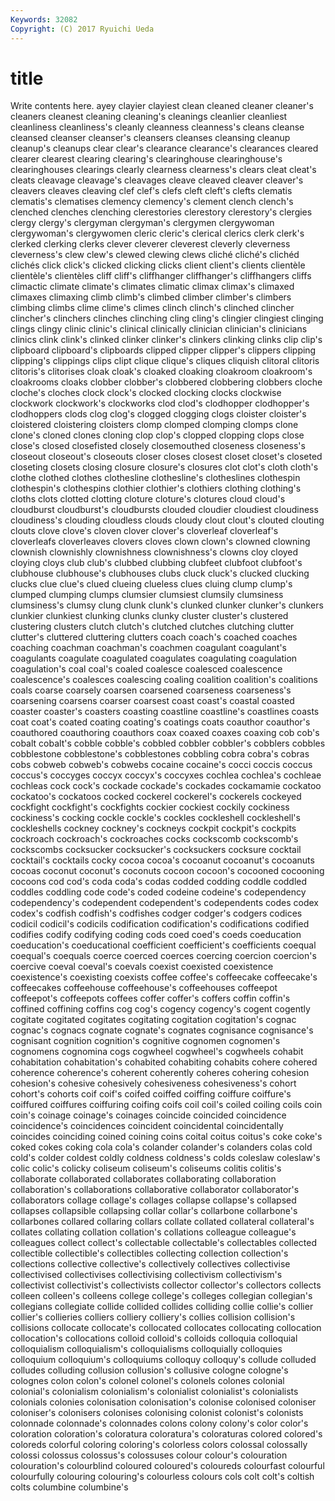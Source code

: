 ```yaml
---
Keywords: 32082 
Copyright: (C) 2017 Ryuichi Ueda
---
```


# title

Write contents here.
ayey clayier clayiest clean cleaned cleaner cleaner's cleaners cleanest
cleaning cleaning's cleanings cleanlier cleanliest cleanliness cleanliness's cleanly cleanness cleanness's
cleans cleanse cleansed cleanser cleanser's cleansers cleanses cleansing cleanup cleanup's
cleanups clear clear's clearance clearance's clearances cleared clearer clearest clearing
clearing's clearinghouse clearinghouse's clearinghouses clearings clearly clearness clearness's clears cleat
cleat's cleats cleavage cleavage's cleavages cleave cleaved cleaver cleaver's cleavers
cleaves cleaving clef clef's clefs cleft cleft's clefts clematis clematis's
clematises clemency clemency's clement clench clench's clenched clenches clenching clerestories
clerestory clerestory's clergies clergy clergy's clergyman clergyman's clergymen clergywoman clergywoman's
clergywomen cleric cleric's clerical clerics clerk clerk's clerked clerking clerks
clever cleverer cleverest cleverly cleverness cleverness's clew clew's clewed clewing
clews cliché cliché's clichéd clichés click click's clicked clicking clicks
client client's clients clientèle clientèle's clientèles cliff cliff's cliffhanger cliffhanger's
cliffhangers cliffs climactic climate climate's climates climatic climax climax's climaxed
climaxes climaxing climb climb's climbed climber climber's climbers climbing climbs
clime clime's climes clinch clinch's clinched clincher clincher's clinchers clinches
clinching cling cling's clingier clingiest clinging clings clingy clinic clinic's
clinical clinically clinician clinician's clinicians clinics clink clink's clinked clinker
clinker's clinkers clinking clinks clip clip's clipboard clipboard's clipboards clipped
clipper clipper's clippers clipping clipping's clippings clips clipt clique clique's
cliques cliquish clitoral clitoris clitoris's clitorises cloak cloak's cloaked cloaking
cloakroom cloakroom's cloakrooms cloaks clobber clobber's clobbered clobbering clobbers cloche
cloche's cloches clock clock's clocked clocking clocks clockwise clockwork clockwork's
clockworks clod clod's clodhopper clodhopper's clodhoppers clods clog clog's clogged
clogging clogs cloister cloister's cloistered cloistering cloisters clomp clomped clomping
clomps clone clone's cloned clones cloning clop clop's clopped clopping
clops close close's closed closefisted closely closemouthed closeness closeness's closeout
closeout's closeouts closer closes closest closet closet's closeted closeting closets
closing closure closure's closures clot clot's cloth cloth's clothe clothed
clothes clothesline clothesline's clotheslines clothespin clothespin's clothespins clothier clothier's clothiers
clothing clothing's cloths clots clotted clotting cloture cloture's clotures cloud
cloud's cloudburst cloudburst's cloudbursts clouded cloudier cloudiest cloudiness cloudiness's clouding
cloudless clouds cloudy clout clout's clouted clouting clouts clove clove's
cloven clover clover's cloverleaf cloverleaf's cloverleafs cloverleaves clovers cloves clown
clown's clowned clowning clownish clownishly clownishness clownishness's clowns cloy cloyed
cloying cloys club club's clubbed clubbing clubfeet clubfoot clubfoot's clubhouse
clubhouse's clubhouses clubs cluck cluck's clucked clucking clucks clue clue's
clued clueing clueless clues cluing clump clump's clumped clumping clumps
clumsier clumsiest clumsily clumsiness clumsiness's clumsy clung clunk clunk's clunked
clunker clunker's clunkers clunkier clunkiest clunking clunks clunky cluster cluster's
clustered clustering clusters clutch clutch's clutched clutches clutching clutter clutter's
cluttered cluttering clutters coach coach's coached coaches coaching coachman coachman's
coachmen coagulant coagulant's coagulants coagulate coagulated coagulates coagulating coagulation coagulation's
coal coal's coaled coalesce coalesced coalescence coalescence's coalesces coalescing coaling
coalition coalition's coalitions coals coarse coarsely coarsen coarsened coarseness coarseness's
coarsening coarsens coarser coarsest coast coast's coastal coasted coaster coaster's
coasters coasting coastline coastline's coastlines coasts coat coat's coated coating
coating's coatings coats coauthor coauthor's coauthored coauthoring coauthors coax coaxed
coaxes coaxing cob cob's cobalt cobalt's cobble cobble's cobbled cobbler
cobbler's cobblers cobbles cobblestone cobblestone's cobblestones cobbling cobra cobra's cobras
cobs cobweb cobweb's cobwebs cocaine cocaine's cocci coccis coccus coccus's
coccyges coccyx coccyx's coccyxes cochlea cochlea's cochleae cochleas cock cock's
cockade cockade's cockades cockamamie cockatoo cockatoo's cockatoos cocked cockerel cockerel's
cockerels cockeyed cockfight cockfight's cockfights cockier cockiest cockily cockiness cockiness's
cocking cockle cockle's cockles cockleshell cockleshell's cockleshells cockney cockney's cockneys
cockpit cockpit's cockpits cockroach cockroach's cockroaches cocks cockscomb cockscomb's cockscombs
cocksucker cocksucker's cocksuckers cocksure cocktail cocktail's cocktails cocky cocoa cocoa's
cocoanut cocoanut's cocoanuts cocoas coconut coconut's coconuts cocoon cocoon's cocooned
cocooning cocoons cod cod's coda coda's codas codded codding coddle
coddled coddles coddling code code's coded codeine codeine's codependency codependency's
codependent codependent's codependents codes codex codex's codfish codfish's codfishes codger
codger's codgers codices codicil codicil's codicils codification codification's codifications codified
codifies codify codifying coding cods coed coed's coeds coeducation coeducation's
coeducational coefficient coefficient's coefficients coequal coequal's coequals coerce coerced coerces
coercing coercion coercion's coercive coeval coeval's coevals coexist coexisted coexistence
coexistence's coexisting coexists coffee coffee's coffeecake coffeecake's coffeecakes coffeehouse coffeehouse's
coffeehouses coffeepot coffeepot's coffeepots coffees coffer coffer's coffers coffin coffin's
coffined coffining coffins cog cog's cogency cogency's cogent cogently cogitate
cogitated cogitates cogitating cogitation cogitation's cognac cognac's cognacs cognate cognate's
cognates cognisance cognisance's cognisant cognition cognition's cognitive cognomen cognomen's cognomens
cognomina cogs cogwheel cogwheel's cogwheels cohabit cohabitation cohabitation's cohabited cohabiting
cohabits cohere cohered coherence coherence's coherent coherently coheres cohering cohesion
cohesion's cohesive cohesively cohesiveness cohesiveness's cohort cohort's cohorts coif coif's
coifed coiffed coiffing coiffure coiffure's coiffured coiffures coiffuring coifing coifs
coil coil's coiled coiling coils coin coin's coinage coinage's coinages
coincide coincided coincidence coincidence's coincidences coincident coincidental coincidentally coincides coinciding
coined coining coins coital coitus coitus's coke coke's coked cokes
coking cola cola's colander colander's colanders colas cold cold's colder
coldest coldly coldness coldness's colds coleslaw coleslaw's colic colic's colicky
coliseum coliseum's coliseums colitis colitis's collaborate collaborated collaborates collaborating collaboration
collaboration's collaborations collaborative collaborator collaborator's collaborators collage collage's collages collapse
collapse's collapsed collapses collapsible collapsing collar collar's collarbone collarbone's collarbones
collared collaring collars collate collated collateral collateral's collates collating collation
collation's collations colleague colleague's colleagues collect collect's collectable collectable's collectables
collected collectible collectible's collectibles collecting collection collection's collections collective collective's
collectively collectives collectivise collectivised collectivises collectivising collectivism collectivism's collectivist collectivist's
collectivists collector collector's collectors collects colleen colleen's colleens college college's
colleges collegian collegian's collegians collegiate collide collided collides colliding collie
collie's collier collier's collieries colliers colliery colliery's collies collision collision's
collisions collocate collocate's collocated collocates collocating collocation collocation's collocations colloid
colloid's colloids colloquia colloquial colloquialism colloquialism's colloquialisms colloquially colloquies colloquium
colloquium's colloquiums colloquy colloquy's collude colluded colludes colluding collusion collusion's
collusive cologne cologne's colognes colon colon's colonel colonel's colonels colones
colonial colonial's colonialism colonialism's colonialist colonialist's colonialists colonials colonies colonisation
colonisation's colonise colonised coloniser coloniser's colonisers colonises colonising colonist colonist's
colonists colonnade colonnade's colonnades colons colony colony's color color's coloration
coloration's coloratura coloratura's coloraturas colored colored's coloreds colorful coloring coloring's
colorless colors colossal colossally colossi colossus colossus's colossuses colour colour's
colouration colouration's colourblind coloured coloured's coloureds colourfast colourful colourfully colouring
colouring's colourless colours cols colt colt's coltish colts columbine columbine's
